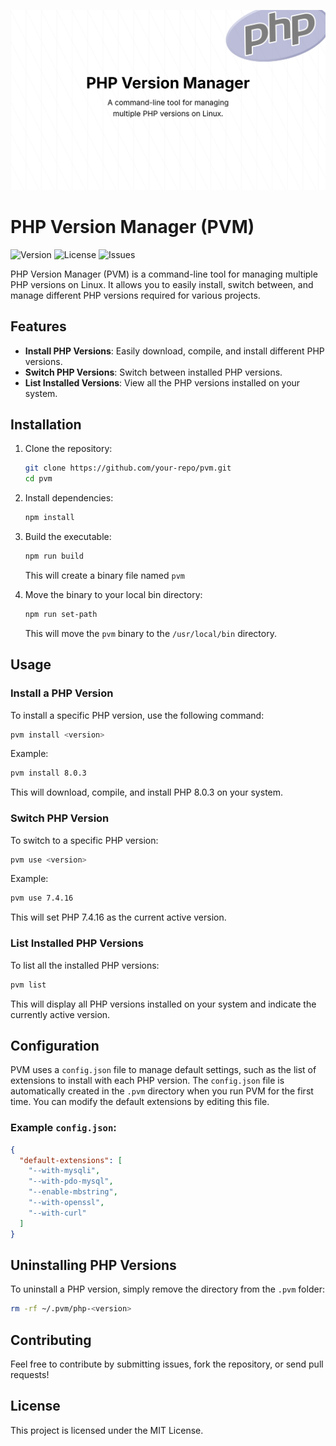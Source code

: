 ![PVM Banner](resources/pvm.png)

# PHP Version Manager (PVM)

![Version](https://img.shields.io/github/v/release/rene-roscher/pvm)
![License](https://img.shields.io/github/license/rene-roscher/pvm)
![Issues](https://img.shields.io/github/issues/rene-roscher/pvm)

PHP Version Manager (PVM) is a command-line tool for managing multiple PHP versions on Linux. It allows you to easily install, switch between, and manage different PHP versions required for various projects.

## Features

- **Install PHP Versions**: Easily download, compile, and install different PHP versions.
- **Switch PHP Versions**: Switch between installed PHP versions.
- **List Installed Versions**: View all the PHP versions installed on your system.

## Installation

1. Clone the repository:
   ```bash
   git clone https://github.com/your-repo/pvm.git
   cd pvm
   ```

2. Install dependencies:
   ```bash
   npm install
   ```

3. Build the executable:
   ```bash
   npm run build
   ```
    This will create a binary file named `pvm`

4. Move the binary to your local bin directory:
   ```bash
   npm run set-path
   ```
    This will move the `pvm` binary to the `/usr/local/bin` directory.

## Usage

### Install a PHP Version
To install a specific PHP version, use the following command:
```bash
pvm install <version>
```
Example:
```bash
pvm install 8.0.3
```
This will download, compile, and install PHP 8.0.3 on your system.

### Switch PHP Version
To switch to a specific PHP version:
```bash
pvm use <version>
```
Example:
```bash
pvm use 7.4.16
```
This will set PHP 7.4.16 as the current active version.

### List Installed PHP Versions
To list all the installed PHP versions:
```bash
pvm list
```
This will display all PHP versions installed on your system and indicate the currently active version.

## Configuration

PVM uses a `config.json` file to manage default settings, such as the list of extensions to install with each PHP version. The `config.json` file is automatically created in the `.pvm` directory when you run PVM for the first time. You can modify the default extensions by editing this file.

### Example `config.json`:
```json
{
  "default-extensions": [
    "--with-mysqli",
    "--with-pdo-mysql",
    "--enable-mbstring",
    "--with-openssl",
    "--with-curl"
  ]
}
```

## Uninstalling PHP Versions

To uninstall a PHP version, simply remove the directory from the `.pvm` folder:
```bash
rm -rf ~/.pvm/php-<version>
```

## Contributing

Feel free to contribute by submitting issues, fork the repository, or send pull requests!

## License

This project is licensed under the MIT License.

